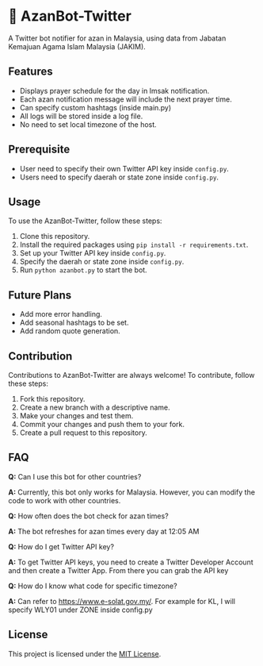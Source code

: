 # 🕌 AzanBot-Twitter

A Twitter bot notifier for azan in Malaysia, using data from Jabatan Kemajuan Agama Islam Malaysia (JAKIM). 

## Features

- Displays prayer schedule for the day in Imsak notification.
- Each azan notification message will include the next prayer time.
- Can specify custom hashtags (inside main.py)
- All logs will be stored inside a log file.
- No need to set local timezone of the host.

## Prerequisite

- User need to specify their own Twitter API key inside `config.py`.
- Users need to specify daerah or state zone inside `config.py`.

## Usage

To use the AzanBot-Twitter, follow these steps:

1. Clone this repository.
2. Install the required packages using `pip install -r requirements.txt`.
3. Set up your Twitter API key inside `config.py`.
4. Specify the daerah or state zone inside `config.py`.
5. Run `python azanbot.py` to start the bot.

## Future Plans

- Add more error handling.
- Add seasonal hashtags to be set.
- Add random quote generation.

## Contribution

Contributions to AzanBot-Twitter are always welcome! To contribute, follow these steps:

1. Fork this repository.
2. Create a new branch with a descriptive name.
3. Make your changes and test them.
4. Commit your changes and push them to your fork.
5. Create a pull request to this repository.

## FAQ

**Q:** Can I use this bot for other countries?

**A:** Currently, this bot only works for Malaysia. However, you can modify the code to work with other countries.

**Q:** How often does the bot check for azan times?

**A:** The bot refreshes for azan times every day at 12:05 AM

**Q:** How do I get Twitter API key?


**A:** To get Twitter API keys, you need to create a Twitter Developer Account and then create a Twitter App. From there you can grab the API key

**Q:** How do I know what code for specific timezone?

**A:** Can refer to https://www.e-solat.gov.my/. For example for KL, I will specify WLY01 under ZONE inside config.py
## License

This project is licensed under the [MIT License](LICENSE).
